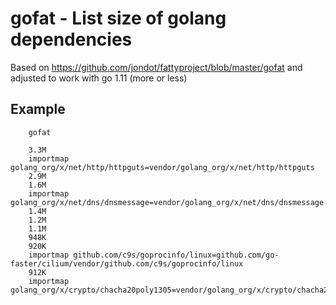 # gofat - List size of golang dependencies

Based on https://github.com/jondot/fattyproject/blob/master/gofat and adjusted to work with go 1.11 (more or less)

## Example

        gofat

        3.3M
        importmap golang_org/x/net/http/httpguts=vendor/golang_org/x/net/http/httpguts
        2.9M
        1.6M
        importmap golang_org/x/net/dns/dnsmessage=vendor/golang_org/x/net/dns/dnsmessage
        1.4M
        1.2M
        1.1M
        948K
        920K
        importmap github.com/c9s/goprocinfo/linux=github.com/go-faster/cilium/vendor/github.com/c9s/goprocinfo/linux
        912K
        importmap golang_org/x/crypto/chacha20poly1305=vendor/golang_org/x/crypto/chacha20poly1305
